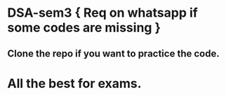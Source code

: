 # DSA-sem3 { Req on whatsapp if some codes are missing }

## Clone the repo if you want to practice the code.

# All the best for exams.
